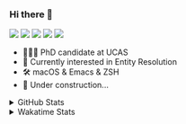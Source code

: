 ### Hi there 👋

[![](https://img.shields.io/badge/-Email-325180?logo=maildotru&logoColor=white&style=flat-square)](mailto:wang@tianshu.me)
[![](https://img.shields.io/badge/-GitHub-black?logo=GitHub&style=flat-square)](https://github.com/tshu-w)
[![](https://img.shields.io/badge/-Telegram-26a5e4?labelColor=fafafa&logo=telegram&style=flat-square)](https://t.me/tshu_w) 
[![](https://img.shields.io/badge/-Twitter-1da1f2?logo=Twitter&logoColor=white&style=flat-square)](https://twitter.com/tshu_w)
[![](https://komarev.com/ghpvc/?username=tshu-w&color=blueviolet&style=flat-square)]()



- 🧑🏻‍🎓 PhD candidate at UCAS
- 🔭 Currently interested in Entity Resolution
- 🛠 macOS & Emacs & ZSH
- 🚧 Under construction...

<details>

<summary>GitHub Stats</summary>

![Tianshu's GitHub stats](https://github-readme-stats.vercel.app/api?username=tshu-w&show_icons=true&theme=buefy&count_private=true)
  
</details>


<details>
  <summary>Wakatime Stats</summary>

  Currently, files accessed by tramp cannot be tracked by wakatime, see https://github.com/wakatime/wakatime-mode/issues/27
  <br>
  
<!--START_SECTION:waka-->
**I'm an Early 🐤** 

```text
🌞 Morning    67 commits     ██████░░░░░░░░░░░░░░░░░░░   24.19% 
🌆 Daytime    157 commits    ██████████████░░░░░░░░░░░   56.68% 
🌃 Evening    47 commits     ████░░░░░░░░░░░░░░░░░░░░░   16.97% 
🌙 Night      6 commits      ░░░░░░░░░░░░░░░░░░░░░░░░░   2.17%

```
📅 **I'm Most Productive on Monday** 

```text
Monday       53 commits     ████░░░░░░░░░░░░░░░░░░░░░   19.13% 
Tuesday      43 commits     ████░░░░░░░░░░░░░░░░░░░░░   15.52% 
Wednesday    19 commits     █░░░░░░░░░░░░░░░░░░░░░░░░   6.86% 
Thursday     17 commits     █░░░░░░░░░░░░░░░░░░░░░░░░   6.14% 
Friday       47 commits     ████░░░░░░░░░░░░░░░░░░░░░   16.97% 
Saturday     45 commits     ████░░░░░░░░░░░░░░░░░░░░░   16.25% 
Sunday       53 commits     ████░░░░░░░░░░░░░░░░░░░░░   19.13%

```


📊 **This Week I Spent My Time On** 

```text
💬 Programming Languages: 
sh                       40 hrs 10 mins      ███████████████████████░░   93.2% 
Org                      1 hr 48 mins        █░░░░░░░░░░░░░░░░░░░░░░░░   4.2% 
Emacs Lisp               1 hr 7 mins         ░░░░░░░░░░░░░░░░░░░░░░░░░   2.6%

🔥 Editors: 
Zsh                      40 hrs 10 mins      ███████████████████████░░   93.2% 
Emacs                    2 hrs 55 mins       █░░░░░░░░░░░░░░░░░░░░░░░░   6.8%

🐱‍💻 Projects: 
multimodalER             18 hrs 17 mins      ██████████░░░░░░░░░░░░░░░   42.42% 
deep-learning-project-tem10 hrs 5 mins       █████░░░░░░░░░░░░░░░░░░░░   23.42% 
Terminal                 9 hrs 57 mins       █████░░░░░░░░░░░░░░░░░░░░   23.11% 
Unknown Project          1 hr 48 mins        █░░░░░░░░░░░░░░░░░░░░░░░░   4.2% 
universal-blocker        1 hr 14 mins        ░░░░░░░░░░░░░░░░░░░░░░░░░   2.88%

💻 Operating System: 
Linux                    35 hrs 9 mins       ████████████████████░░░░░   81.56% 
Mac                      7 hrs 56 mins       ████░░░░░░░░░░░░░░░░░░░░░   18.44%

```

**I Mostly Code in Python** 

```text
Python                   7 repos             █████████░░░░░░░░░░░░░░░░   36.84% 
HTML                     2 repos             ██░░░░░░░░░░░░░░░░░░░░░░░   10.53% 
Emacs Lisp               2 repos             ██░░░░░░░░░░░░░░░░░░░░░░░   10.53% 
JavaScript               2 repos             ██░░░░░░░░░░░░░░░░░░░░░░░   10.53% 
TeX                      2 repos             ██░░░░░░░░░░░░░░░░░░░░░░░   10.53%

```



 Last Updated on 29/12/2021
<!--END_SECTION:waka-->
</details>
